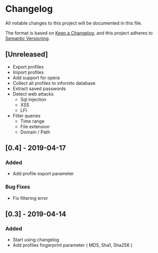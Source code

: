# Changelog
All notable changes to this project will be documented in this file.

The format is based on [Keep a Changelog](https://keepachangelog.com/en/1.0.0/),
and this project adheres to [Semantic Versioning](https://semver.org/spec/v2.0.0.html).

## [Unreleased]
- Export profiles
- Import profiles
- Add support for opera
- Collect all profiles to infornito database
- Extract saved passwords
- Detect web attacks
    - Sql injection
    - XSS
    - LFI
- Filter queries
    - Time range
    - File extension
    - Domain / Path

## [0.4] - 2019-04-17
### Added
- Add profile export parameter
### Bug Fixes
- Fix filtering error

## [0.3] - 2019-04-14
### Added
- Start using changelog
- Add profiles fingerprint parameter ( MD5, Sha1, Sha256 )
